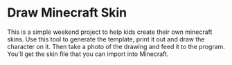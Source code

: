 # Draw Minecraft Skin

This is a simple weekend project to help kids create their own minecraft skins. Use this tool to generate the 
template, print it out and draw the character on it. Then take a photo of the drawing and feed it to the program.
You'll get the skin file that you can import into Minecraft.

